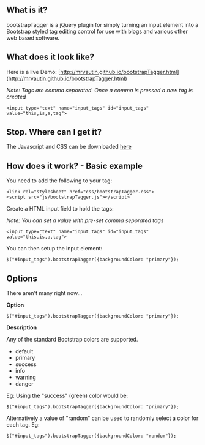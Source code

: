 ## What is it?

bootstrapTagger is a jQuery plugin for simply turning an input element into a Bootstrap styled tag editing control for use with blogs and various other web based software.

## What does it look like?

Here is a live Demo: [http://mrvautin.github.io/bootstrapTagger.html](http://mrvautin.github.io/bootstrapTagger.html)

*Note: Tags are comma seporated. Once a comma is pressed a new tag is created*

    <input type="text" name="input_tags" id="input_tags" value="this,is,a,tag">

## Stop. Where can I get it?

The Javascript and CSS can be downloaded [here](https://github.com/mrvautin/bootstrapTagger/archive/master.zip)

## How does it work? - Basic example

You need to add the following to your <head> tag:

    <link rel="stylesheet" href="css/bootstrapTagger.css">
    <script src="js/bootstrapTagger.js"></script>

Create a HTML input field to hold the tags:

*Note: You can set a value with pre-set comma seporated tags*

    <input type="text" name="input_tags" id="input_tags" value="this,is,a,tag">

You can then setup the input element:

    $("#input_tags").bootstrapTagger({backgroundColor: "primary"});
    
## Options

There aren't many right now...

**Option**

    $("#input_tags").bootstrapTagger({backgroundColor: "primary"});

**Description**

Any of the standard Bootstrap colors are supported.

* default
* primary
* success
* info
* warning
* danger

Eg: Using the "success" (green) color would be:

    $("#input_tags").bootstrapTagger({backgroundColor: "primary"});
    
Alternatively a value of "random" can be used to randomly select a color for each tag. Eg:

    $("#input_tags").bootstrapTagger({backgroundColor: "random"});